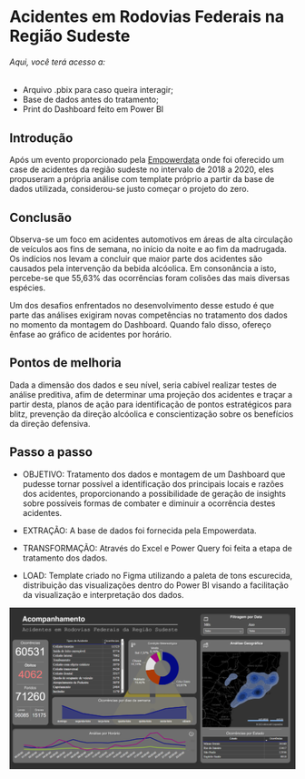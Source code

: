 # Acidentes em Rodovias Federais na Região Sudeste
###### Aqui, você terá acesso a:
- Arquivo .pbix para caso queira interagir;
- Base de dados antes do tratamento;
- Print do Dashboard feito em Power BI

## Introdução
Após um evento proporcionado pela [Empowerdata](https://www.linkedin.com/company/empdata/) onde foi oferecido um case de acidentes da região sudeste no intervalo de 2018 a 2020, eles propuseram a própria análise com template próprio a partir da base de dados utilizada, considerou-se justo começar o projeto do zero.

## Conclusão
Observa-se um foco em acidentes automotivos em áreas de alta circulação de veículos aos fins de semana, no início da noite e ao fim da madrugada. Os indícios nos levam a concluir que maior parte dos acidentes são causados pela intervenção da bebida alcóolica. 
Em consonância a isto, percebe-se que 55,63% das ocorrências foram colisões das mais diversas espécies.  

Um dos desafios enfrentados no desenvolvimento desse estudo é que parte das análises exigiram novas competências no tratamento dos dados no momento da montagem do Dashboard. Quando falo disso, ofereço ênfase ao gráfico de acidentes por horário.

## Pontos de melhoria
Dada a dimensão dos dados e seu nível, seria cabível realizar testes de análise preditiva, afim de determinar uma projeção dos acidentes e traçar a partir desta, planos de ação para identificação de pontos estratégicos para blitz, prevenção da direção alcóolica e conscientização sobre os benefícios da direção defensiva.

## Passo a passo
- OBJETIVO: Tratamento dos dados e montagem de um Dashboard que pudesse tornar possível a identificação dos principais locais e razões dos acidentes, proporcionando a possibilidade de geração de insights sobre possíveis formas de combater e diminuir a ocorrência destes acidentes.

- EXTRAÇÃO: A base de dados foi fornecida pela Empowerdata.
- TRANSFORMAÇÃO: Através do Excel e Power Query foi feita a etapa de tratamento dos dados.
- LOAD: Template criado no Figma utilizando a paleta de tons escurecida, distribuição das visualizações dentro do Power BI visando a facilitação da visualização e interpretação dos dados.

![Aqui há um print do Dashboard](https://github.com/BitencourtVitor/Acidentes_Rodoviarios/blob/main/print%20dashboard%20completo.png)



